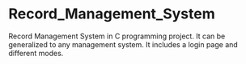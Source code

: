 # Record_Management_System
Record Management System in C programming project. It can be generalized to any management system. It includes a login page and different modes.
